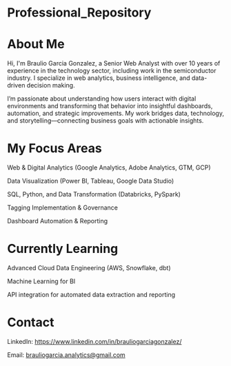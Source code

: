 # Professional_Repository

# About Me
Hi, I'm Braulio Garcia Gonzalez, a Senior Web Analyst with over 10 years of experience in the technology sector, including work in the semiconductor industry.
I specialize in web analytics, business intelligence, and data-driven decision making.

I’m passionate about understanding how users interact with digital environments and transforming that behavior into insightful dashboards, automation, and strategic improvements.
My work bridges data, technology, and storytelling—connecting business goals with actionable insights.

# My Focus Areas

Web & Digital Analytics (Google Analytics, Adobe Analytics, GTM, GCP)

Data Visualization (Power BI, Tableau, Google Data Studio)

SQL, Python, and Data Transformation (Databricks, PySpark)

Tagging Implementation & Governance

Dashboard Automation & Reporting

# Currently Learning
Advanced Cloud Data Engineering (AWS, Snowflake, dbt)

Machine Learning for BI

API integration for automated data extraction and reporting

# Contact
LinkedIn: https://www.linkedin.com/in/brauliogarciagonzalez/

Email: brauliogarcia.analytics@gmail.com